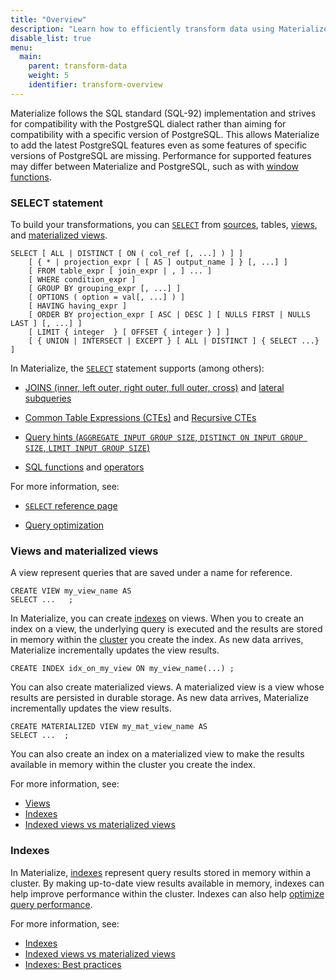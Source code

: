 ```yaml
---
title: "Overview"
description: "Learn how to efficiently transform data using Materialize SQL."
disable_list: true
menu:
  main:
    parent: transform-data
    weight: 5
    identifier: transform-overview
---
```


Materialize follows the SQL standard (SQL-92) implementation and strives for
compatibility with the PostgreSQL dialect rather than aiming for compatibility
with a specific version of PostgreSQL. This allows Materialize to add the latest
PostgreSQL features even as some features of specific versions of PostgreSQL are
missing. Performance for supported features may differ between Materialize and
PostgreSQL, such as with [window
functions](/transform-data/idiomatic-materialize-sql/appendix/window-function-to-materialize).

### SELECT statement

To build your transformations, you can [`SELECT`](/sql/select/) from
[sources](/concepts/sources/), tables, [views](/concepts/views/#views), and
[materialized views](/concepts/views/#materialized-views).

```mzsql
SELECT [ ALL | DISTINCT [ ON ( col_ref [, ...] ) ] ]
    [ { * | projection_expr [ [ AS ] output_name ] } [, ...] ]
    [ FROM table_expr [ join_expr | , ] ... ]
    [ WHERE condition_expr ]
    [ GROUP BY grouping_expr [, ...] ]
    [ OPTIONS ( option = val[, ...] ) ]
    [ HAVING having_expr ]
    [ ORDER BY projection_expr [ ASC | DESC ] [ NULLS FIRST | NULLS LAST ] [, ...] ]
    [ LIMIT { integer  } [ OFFSET { integer } ] ]
    [ { UNION | INTERSECT | EXCEPT } [ ALL | DISTINCT ] { SELECT ...} ]
```

In Materialize, the [`SELECT`](/sql/select/) statement supports (among others):

- [JOINS (inner, left outer, right outer, full outer,
  cross)](/sql/select/join/) and [lateral
  subqueries](/sql/select/join/#lateral-subqueries)

- [Common Table Expressions (CTEs)](/sql/select/#common-table-expressions-ctes)
  and [Recursive CTEs](/sql/select/recursive-ctes/)

- [Query hints (`AGGREGATE INPUT GROUP SIZE`, `DISTINCT ON INPUT GROUP SIZE`,
  `LIMIT INPUT GROUP SIZE`)](/sql/select/#query-hints)

- [SQL functions](/sql/functions/) and [operators](/sql/functions/#operators)

For more information, see:

- [`SELECT` reference page](/sql/select/)

- [Query optimization](/transform-data/optimization/)

### Views and materialized views

A view represent queries that are saved under a name for reference.

```mzsql
CREATE VIEW my_view_name AS
SELECT ...   ;
```

In Materialize, you can create [indexes](/concepts/indexes/#indexes-on-views) on
views. When you to create an index on a view, the underlying query is executed
and the results are stored in memory within the [cluster](/concepts/clusters/)
you create the index. As new data arrives, Materialize incrementally updates the
view results.

```mzsql
CREATE INDEX idx_on_my_view ON my_view_name(...) ;
```

You can also create materialized views. A materialized view is a view whose
results are persisted in durable storage. As new data arrives, Materialize
incrementally updates the view results.

```mzsql
CREATE MATERIALIZED VIEW my_mat_view_name AS
SELECT ...  ;
```

You can also create an index on a materialized view to make the results
available in memory within the cluster you create the index.

For more information, see:

- [Views](/concepts/views/)
- [Indexes](/concepts/indexes/)
- [Indexed views vs materialized
  views](/concepts/views/#indexed-views-vs-materialized-views)

### Indexes

In Materialize, [indexes](/concepts/indexes/) represent query results stored in
memory within a cluster. By making up-to-date view results available in memory,
indexes can help improve performance within the cluster. Indexes can also help
[optimize query performance](/transform-data/optimization/).

For more information, see:

- [Indexes](/concepts/indexes)
- [Indexed views vs materialized
  views](/concepts/indexes/#indexes-on-views-vs-materialized-views)
- [Indexes: Best practices](/concepts/indexes/#best-practices)
